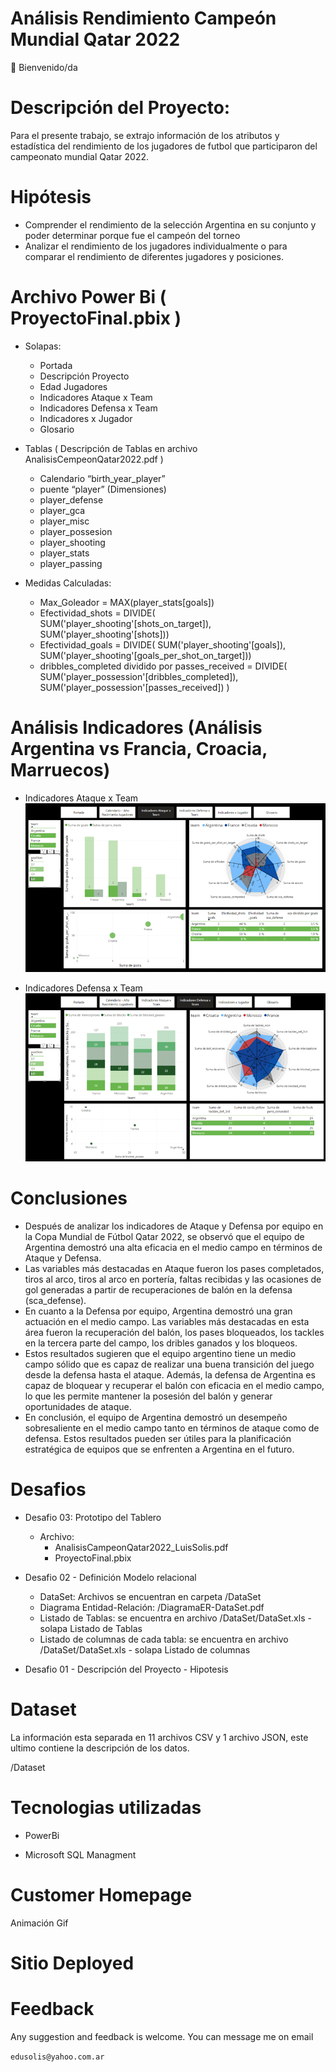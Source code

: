 # Análisis Rendimiento Campeón Mundial Qatar 2022

👋 Bienvenido/da

# Descripción del Proyecto:

Para el presente trabajo, se extrajo información de los atributos y estadística del rendimiento de los jugadores de futbol que participaron del campeonato mundial Qatar 2022.

# Hipótesis

- Comprender el rendimiento de la selección Argentina en su conjunto y poder determinar porque fue el campeón del torneo
- Analizar el rendimiento de los jugadores individualmente o para comparar el rendimiento de diferentes jugadores y posiciones.

# Archivo Power Bi ( ProyectoFinal.pbix )

- Solapas:
    - Portada
    - Descripción Proyecto
    - Edad Jugadores
    - Indicadores Ataque x Team
    - Indicadores Defensa x Team
    - Indicadores x Jugador
    - Glosario

- Tablas ( Descripción de Tablas en archivo AnalisisCempeonQatar2022.pdf )
    - Calendario “birth_year_player”
    - puente “player” (Dimensiones)
    - player_defense
    - player_gca
    - player_misc
    - player_possesion
    - player_shooting
    - player_stats
    - player_passing

- Medidas Calculadas:
    - Max_Goleador = MAX(player_stats[goals])
    - Efectividad_shots = DIVIDE(
    						SUM('player_shooting'[shots_on_target]),
    						SUM('player_shooting'[shots]))
    - Efectividad_goals = DIVIDE(
                            SUM('player_shooting'[goals]),
                            SUM('player_shooting'[goals_per_shot_on_target]))
    - dribbles_completed dividido por passes_received = 
                            DIVIDE(
                                SUM('player_possession'[dribbles_completed]),
                                SUM('player_possession'[passes_received])
                                    )

# Análisis Indicadores (Análisis Argentina vs Francia, Croacia, Marruecos)

- Indicadores Ataque x Team
![Indicadores Ataque x Team](https://github.com/IngLuissolis/CodeHouseDataAnalytics/blob/master/Imagen/Indicadores_Ataque.png)



- Indicadores Defensa x Team
![Indicadores Defensa x Team](https://github.com/IngLuissolis/CodeHouseDataAnalytics/blob/master/Imagen/Indicadores_Defensa.png)



# Conclusiones

- Después de analizar los indicadores de Ataque y Defensa por equipo en la Copa Mundial de Fútbol Qatar 2022, se observó que el equipo de Argentina demostró una alta eficacia en el medio campo en términos de Ataque y Defensa.
- Las variables más destacadas en Ataque fueron los pases completados, tiros al arco, tiros al arco en portería, faltas recibidas y las ocasiones de gol generadas a partir de recuperaciones de balón en la defensa (sca_defense).
- En cuanto a la Defensa por equipo, Argentina demostró una gran actuación en el medio campo. Las variables más destacadas en esta área fueron la recuperación del balón, los pases bloqueados, los tackles en la tercera parte del campo, los dribles ganados y los bloqueos.
- Estos resultados sugieren que el equipo argentino tiene un medio campo sólido que es capaz de realizar una buena transición del juego desde la defensa hasta el ataque. Además, la defensa de Argentina es capaz de bloquear y recuperar el balón con eficacia en el medio campo, lo que les permite mantener la posesión del balón y generar oportunidades de ataque.
- En conclusión, el equipo de Argentina demostró un desempeño sobresaliente en el medio campo tanto en términos de ataque como de defensa. Estos resultados pueden ser útiles para la planificación estratégica de equipos que se enfrenten a Argentina en el futuro.


# Desafios

- Desafio 03: Prototipo del Tablero
    - Archivo:
        - AnalisisCampeonQatar2022_LuisSolis.pdf
        - ProyectoFinal.pbix

- Desafio 02 - Definición Modelo relacional
    - DataSet: Archivos se encuentran en carpeta /DataSet
    - Diagrama Entidad-Relación: /DiagramaER-DataSet.pdf
    - Listado de Tablas: se encuentra en archivo /DataSet/DataSet.xls - solapa Listado de Tablas
    - Listado de columnas de cada tabla: se encuentra en archivo /DataSet/DataSet.xls - solapa Listado de columnas

- Desafio 01 - Descripción del Proyecto - Hipotesis

# Dataset

La información esta separada en 11 archivos CSV y 1 archivo JSON, este ultimo contiene la descripción de los datos.

/Dataset

# Tecnologias utilizadas

- PowerBi

- Microsoft SQL Managment

# Customer Homepage

Animación Gif


# Sitio Deployed



# Feedback

Any suggestion and feedback is welcome. You can message me on email

`edusolis@yahoo.com.ar`
